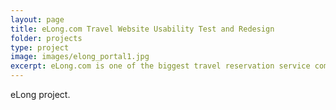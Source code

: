 ```yaml
---
layout: page
title: eLong.com Travel Website Usability Test and Redesign
folder: projects
type: project
image: images/elong_portal1.jpg
excerpt: eLong.com is one of the biggest travel reservation service companies in China partered with Expedia. Its main business is selling airline tickets, hotel reservations, and vacation packages at discounted price via the company website and telephone booking system. The management wanted to build the next version of the company's website based on user experience research. We are hired as a consulting team to inject the user-centered design concept into the redesign and testing process.
---
```


eLong project.